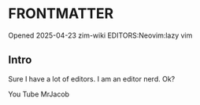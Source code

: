# FRONTMATTER

Opened 2025-04-23
zim-wiki EDITORS:Neovim:lazy vim

## Intro

Sure I have a lot of editors. I am an editor nerd. Ok?

You Tube  MrJacob

##
